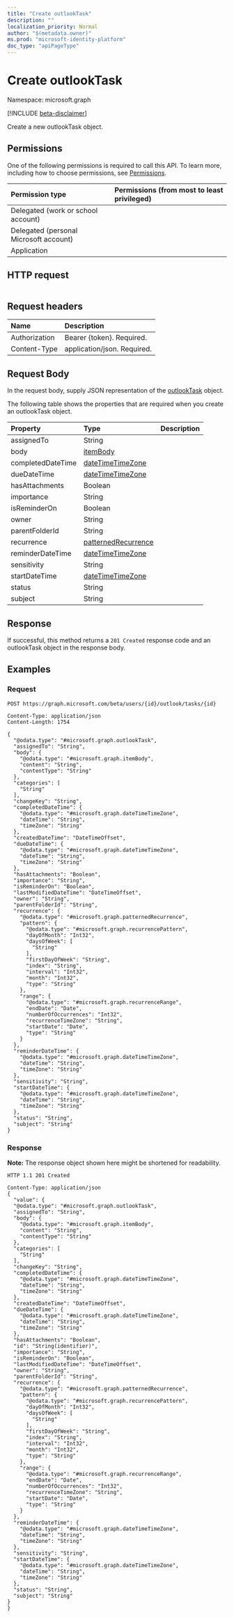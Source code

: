 ```yaml
---
title: "Create outlookTask"
description: ""
localization_priority: Normal
author: "$(metadata.owner)"
ms.prod: "microsoft-identity-platform"
doc_type: "apiPageType"
---
```


# Create outlookTask

Namespace: microsoft.graph

[!INCLUDE [beta-disclaimer](../../includes/beta-disclaimer.md)]

Create a new outlookTask object.

## Permissions

One of the following permissions is required to call this API. To learn more, including how to choose permissions, see [Permissions](/graph/permissions-reference).

| Permission type                        | Permissions (from most to least privileged) |
| :------------------------------------- | :------------------------------------------ |
| Delegated (work or school account)     |                                             |
| Delegated (personal Microsoft account) |                                             |
| Application                            |                                             |

## HTTP request

<!-- {
  "blockType": "ignored"
}
-->

```http

```

## Request headers

| Name          | Description                 |
| :------------ | :-------------------------- |
| Authorization | Bearer {token}. Required.   |
| Content-Type  | application/json. Required. |

## Request Body

In the request body, supply JSON representation of the [outlookTask](../resources/-outlooktask.md) object.

<!-- Actions and Functions -->

<!-- CRUD Methods -->

The following table shows the properties that are required when you create an outlookTask object.

| Property          | Type                                                       | Description |
| :---------------- | :--------------------------------------------------------- | :---------- |
| assignedTo        | String                                                     |             |
| body              | [itemBody](../resources/itembody.md)                       |             |
| completedDateTime | [dateTimeTimeZone](../resources/datetimetimezone.md)       |             |
| dueDateTime       | [dateTimeTimeZone](../resources/datetimetimezone.md)       |             |
| hasAttachments    | Boolean                                                    |             |
| importance        | String                                                     |             |
| isReminderOn      | Boolean                                                    |             |
| owner             | String                                                     |             |
| parentFolderId    | String                                                     |             |
| recurrence        | [patternedRecurrence](../resources/patternedrecurrence.md) |             |
| reminderDateTime  | [dateTimeTimeZone](../resources/datetimetimezone.md)       |             |
| sensitivity       | String                                                     |             |
| startDateTime     | [dateTimeTimeZone](../resources/datetimetimezone.md)       |             |
| status            | String                                                     |             |
| subject           | String                                                     |             |

## Response

If successful, this method returns a `201 Created` response code and an outlookTask object in the response body.

## Examples

### Request

<!-- {
  "blockType": "request",
  "name": "create_outlooktask"
}
-->

```http
POST https://graph.microsoft.com/beta/users/{id}/outlook/tasks/{id}

Content-Type: application/json
Content-Length: 1754

{
  "@odata.type": "#microsoft.graph.outlookTask",
  "assignedTo": "String",
  "body": {
    "@odata.type": "#microsoft.graph.itemBody",
    "content": "String",
    "contentType": "String"
  },
  "categories": [
    "String"
  ],
  "changeKey": "String",
  "completedDateTime": {
    "@odata.type": "#microsoft.graph.dateTimeTimeZone",
    "dateTime": "String",
    "timeZone": "String"
  },
  "createdDateTime": "DateTimeOffset",
  "dueDateTime": {
    "@odata.type": "#microsoft.graph.dateTimeTimeZone",
    "dateTime": "String",
    "timeZone": "String"
  },
  "hasAttachments": "Boolean",
  "importance": "String",
  "isReminderOn": "Boolean",
  "lastModifiedDateTime": "DateTimeOffset",
  "owner": "String",
  "parentFolderId": "String",
  "recurrence": {
    "@odata.type": "#microsoft.graph.patternedRecurrence",
    "pattern": {
      "@odata.type": "#microsoft.graph.recurrencePattern",
      "dayOfMonth": "Int32",
      "daysOfWeek": [
        "String"
      ],
      "firstDayOfWeek": "String",
      "index": "String",
      "interval": "Int32",
      "month": "Int32",
      "type": "String"
    },
    "range": {
      "@odata.type": "#microsoft.graph.recurrenceRange",
      "endDate": "Date",
      "numberOfOccurrences": "Int32",
      "recurrenceTimeZone": "String",
      "startDate": "Date",
      "type": "String"
    }
  },
  "reminderDateTime": {
    "@odata.type": "#microsoft.graph.dateTimeTimeZone",
    "dateTime": "String",
    "timeZone": "String"
  },
  "sensitivity": "String",
  "startDateTime": {
    "@odata.type": "#microsoft.graph.dateTimeTimeZone",
    "dateTime": "String",
    "timeZone": "String"
  },
  "status": "String",
  "subject": "String"
}

```

### Response

**Note:** The response object shown here might be shortened for readability.

<!-- {
  "blockType": "response",
  "truncated": true,
  "@odata.type": "Microsoft.OutlookServices.outlookTask"
}
-->

```http
HTTP 1.1 201 Created

Content-Type: application/json
{
  "value": {
  "@odata.type": "#microsoft.graph.outlookTask",
  "assignedTo": "String",
  "body": {
    "@odata.type": "#microsoft.graph.itemBody",
    "content": "String",
    "contentType": "String"
  },
  "categories": [
    "String"
  ],
  "changeKey": "String",
  "completedDateTime": {
    "@odata.type": "#microsoft.graph.dateTimeTimeZone",
    "dateTime": "String",
    "timeZone": "String"
  },
  "createdDateTime": "DateTimeOffset",
  "dueDateTime": {
    "@odata.type": "#microsoft.graph.dateTimeTimeZone",
    "dateTime": "String",
    "timeZone": "String"
  },
  "hasAttachments": "Boolean",
  "id": "String(identifier)",
  "importance": "String",
  "isReminderOn": "Boolean",
  "lastModifiedDateTime": "DateTimeOffset",
  "owner": "String",
  "parentFolderId": "String",
  "recurrence": {
    "@odata.type": "#microsoft.graph.patternedRecurrence",
    "pattern": {
      "@odata.type": "#microsoft.graph.recurrencePattern",
      "dayOfMonth": "Int32",
      "daysOfWeek": [
        "String"
      ],
      "firstDayOfWeek": "String",
      "index": "String",
      "interval": "Int32",
      "month": "Int32",
      "type": "String"
    },
    "range": {
      "@odata.type": "#microsoft.graph.recurrenceRange",
      "endDate": "Date",
      "numberOfOccurrences": "Int32",
      "recurrenceTimeZone": "String",
      "startDate": "Date",
      "type": "String"
    }
  },
  "reminderDateTime": {
    "@odata.type": "#microsoft.graph.dateTimeTimeZone",
    "dateTime": "String",
    "timeZone": "String"
  },
  "sensitivity": "String",
  "startDateTime": {
    "@odata.type": "#microsoft.graph.dateTimeTimeZone",
    "dateTime": "String",
    "timeZone": "String"
  },
  "status": "String",
  "subject": "String"
}
}

```
